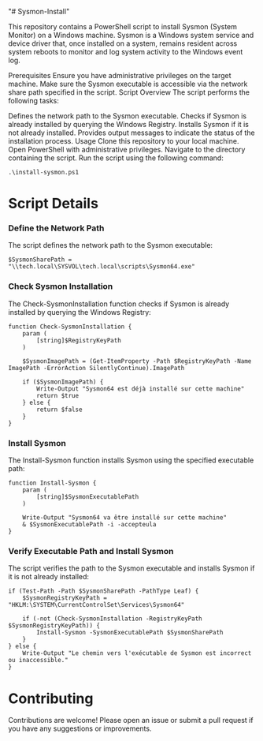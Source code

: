 "# Sysmon-Install" 

This repository contains a PowerShell script to install Sysmon (System Monitor) on a Windows machine. Sysmon is a Windows system service and device driver that, once installed on a system, remains resident across system reboots to monitor and log system activity to the Windows event log.

Prerequisites
Ensure you have administrative privileges on the target machine.
Make sure the Sysmon executable is accessible via the network share path specified in the script.
Script Overview
The script performs the following tasks:

Defines the network path to the Sysmon executable.
Checks if Sysmon is already installed by querying the Windows Registry.
Installs Sysmon if it is not already installed.
Provides output messages to indicate the status of the installation process.
Usage
Clone this repository to your local machine.
Open PowerShell with administrative privileges.
Navigate to the directory containing the script.
Run the script using the following command:

    .\install-sysmon.ps1

# Script Details
### Define the Network Path
The script defines the network path to the Sysmon executable:

    $SysmonSharePath = "\\tech.local\SYSVOL\tech.local\scripts\Sysmon64.exe"

### Check Sysmon Installation
The Check-SysmonInstallation function checks if Sysmon is already installed by querying the Windows Registry:

    function Check-SysmonInstallation {
        param (
            [string]$RegistryKeyPath
        )
    
        $SysmonImagePath = (Get-ItemProperty -Path $RegistryKeyPath -Name ImagePath -ErrorAction SilentlyContinue).ImagePath
    
        if ($SysmonImagePath) {
            Write-Output "Sysmon64 est déjà installé sur cette machine"
            return $true
        } else {
            return $false
        }
    }

### Install Sysmon
The Install-Sysmon function installs Sysmon using the specified executable path:

    function Install-Sysmon {
        param (
            [string]$SysmonExecutablePath
        )
    
        Write-Output "Sysmon64 va être installé sur cette machine"
        & $SysmonExecutablePath -i -accepteula
    }

### Verify Executable Path and Install Sysmon
The script verifies the path to the Sysmon executable and installs Sysmon if it is not already installed:


    if (Test-Path -Path $SysmonSharePath -PathType Leaf) {
        $SysmonRegistryKeyPath = "HKLM:\SYSTEM\CurrentControlSet\Services\Sysmon64"
    
        if (-not (Check-SysmonInstallation -RegistryKeyPath $SysmonRegistryKeyPath)) {
            Install-Sysmon -SysmonExecutablePath $SysmonSharePath
        }
    } else {
        Write-Output "Le chemin vers l'exécutable de Sysmon est incorrect ou inaccessible."
    }


# Contributing
Contributions are welcome! Please open an issue or submit a pull request if you have any suggestions or improvements.


